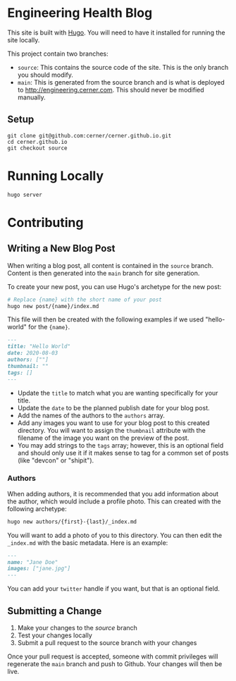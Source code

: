# Engineering Health Blog

This site is built with [Hugo](https://gohugo.io/). You will need to have it installed for running the site locally.

This project contain two branches:

* `source`: This contains the source code of the site. This is the only branch you should modify.
* `main`: This is generated from the source branch and is what is deployed to http://engineering.cerner.com. This should never be modified manually.

## Setup

```
git clone git@github.com:cerner/cerner.github.io.git
cd cerner.github.io
git checkout source
```

# Running Locally

```
hugo server
```

# Contributing

## Writing a New Blog Post

When writing a blog post, all content is contained in the `source` branch. Content is then generated into the `main` branch for site generation.

To create your new post, you can use Hugo's archetype for the new post:

```bash
# Replace {name} with the short name of your post
hugo new post/{name}/index.md
```

This file will then be created with the following examples if we used "hello-world" for the `{name}`.

```markdown
---
title: "Hello World"
date: 2020-08-03
authors: [""]
thumbnail: ""
tags: []
---

```

* Update the `title` to match what you are wanting specifically for your title.
* Update the `date` to be the planned publish date for your blog post. 
* Add the names of the authors to the `authors` array.
* Add any images you want to use for your blog post to this created directory. You will want to assign the `thumbnail` attribute with the filename of the image you want on the preview of the post.
* You may add strings to the `tags` array; however, this is an optional field and should only use it if it makes sense to tag for a common set of posts (like "devcon" or "shipit").

### Authors

When adding authors, it is recommended that you add information about the author, which would include a profile photo. This can created with the following archetype:

```bash
hugo new authors/{first}-{last}/_index.md
```

You will want to add a photo of you to this directory. You can then edit the `_index.md` with the basic metadata. Here is an example:

```markdown
---
name: "Jane Doe"
images: ["jane.jpg"]
---
```

You can add your `twitter` handle if you want, but that is an optional field.

## Submitting a Change

1. Make your changes to the *source* branch
2. Test your changes locally
3. Submit a pull request to the source branch with your changes

Once your pull request is accepted, someone with commit privileges will regenerate the `main` branch and push to Github. Your changes will then be live.
